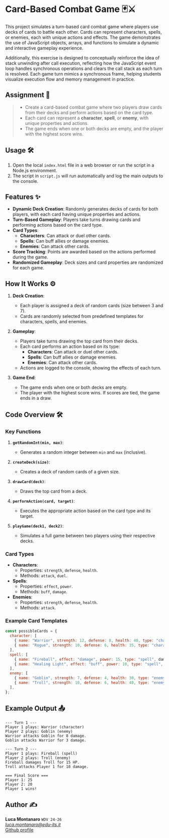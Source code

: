 # Card-Based Combat Game 🃏⚔️

This project simulates a turn-based card combat game where players use decks of cards to battle each other. Cards can represent characters, spells, or enemies, each with unique actions and effects. The game demonstrates the use of JavaScript objects, arrays, and functions to simulate a dynamic and interactive gameplay experience.  

Additionally, this exercise is designed to conceptually reinforce the idea of stack unwinding after call execution, reflecting how the JavaScript event loop handles synchronous operations and clears the call stack as each turn is resolved. Each game turn mimics a synchronous frame, helping students visualize execution flow and memory management in practice.

## Assignment 📝

> - Create a card-based combat game where two players draw cards from their decks and perform actions based on the card type.
> - Each card can represent a **character**, **spell**, or **enemy**, with unique properties and actions.
> - The game ends when one or both decks are empty, and the player with the highest score wins.

## Usage 🛠️

1. Open the local `index.html` file in a web browser or run the script in a Node.js environment.
2. The script in `script.js` will run automatically and log the main outputs to the console.

## Features ✨

- **Dynamic Deck Creation**: Randomly generates decks of cards for both players, with each card having unique properties and actions.
- **Turn-Based Gameplay**: Players take turns drawing cards and performing actions based on the card type.
- **Card Types**:
  - **Characters**: Can attack or duel other cards.
  - **Spells**: Can buff allies or damage enemies.
  - **Enemies**: Can attack other cards.
- **Score Tracking**: Points are awarded based on the actions performed during the game.
- **Randomized Gameplay**: Deck sizes and card properties are randomized for each game.

## How It Works ⚙️

1. **Deck Creation**:
   - Each player is assigned a deck of random cards (size between 3 and 7).
   - Cards are randomly selected from predefined templates for characters, spells, and enemies.

2. **Gameplay**:
   - Players take turns drawing the top card from their decks.
   - Each card performs an action based on its type:
     - **Characters**: Can attack or duel other cards.
     - **Spells**: Can buff allies or damage enemies.
     - **Enemies**: Can attack other cards.
   - Actions are logged to the console, showing the effects of each turn.

3. **Game End**:
   - The game ends when one or both decks are empty.
   - The player with the highest score wins. If scores are tied, the game ends in a draw.

## Code Overview 🛠️

### Key Functions

1. **`getRandomInt(min, max)`**:
   - Generates a random integer between `min` and `max` (inclusive).

2. **`createDeck(size)`**:
   - Creates a deck of random cards of a given size.

3. **`drawCard(deck)`**:
   - Draws the top card from a deck.

4. **`performAction(card, target)`**:
   - Executes the appropriate action based on the card type and its target.

5. **`playGame(deck1, deck2)`**:
   - Simulates a full game between two players using their respective decks.

### Card Types

- **Characters**:
  - Properties: `strength`, `defense`, `health`.
  - Methods: `attack`, `duel`.
- **Spells**:
  - Properties: `effect`, `power`.
  - Methods: `buff`, `damage`.
- **Enemies**:
  - Properties: `strength`, `defense`, `health`.
  - Methods: `attack`.

### Example Card Templates

```javascript
const possibleCards = {
  character: [
    { name: "Warrior", strength: 12, defense: 8, health: 40, type: "character", attack, duel },
    { name: "Rogue", strength: 10, defense: 6, health: 35, type: "character", attack, duel },
  ],
  spell: [
    { name: "Fireball", effect: "damage", power: 15, type: "spell", damage },
    { name: "Healing Light", effect: "buff", power: 10, type: "spell", buff },
  ],
  enemy: [
    { name: "Goblin", strength: 7, defense: 4, health: 30, type: "enemy", attack },
    { name: "Troll", strength: 10, defense: 6, health: 40, type: "enemy", attack },
  ],
};
```
## Example Output 📤

```
--- Turn 1 ---
Player 1 plays: Warrior (character)
Player 2 plays: Goblin (enemy)
Warrior attacks Goblin for 8 damage.
Goblin attacks Warrior for 3 damage.

--- Turn 2 ---
Player 1 plays: Fireball (spell)
Player 2 plays: Troll (enemy)
Fireball damages Troll for 15 HP.
Troll attacks Player 1 for 10 damage.

=== Final Score ===
Player 1: 25
Player 2: 20
Player 1 wins!
```

## Author ✍️

**Luca Montanaro** `WDV 24-26`  
*luca.montanaro@edu-its.it*  
[Github profile](https://github.com/LucaM0nt)